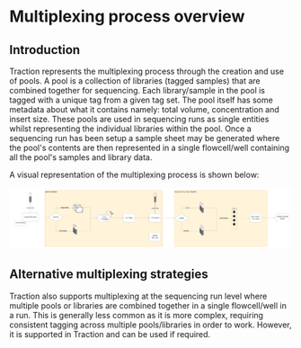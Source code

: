# Multiplexing process overview

## Introduction
Traction represents the multiplexing process through the creation and use of pools. A pool is a collection of libraries (tagged samples) that are combined together for sequencing. Each library/sample in the pool is tagged with a unique tag from a given tag set. The pool itself has some metadata about what it contains namely: total volume, concentration and insert size. These pools are used in sequencing runs as single entities whilst representing the individual libraries within the pool. Once a sequencing run has been setup a sample sheet may be generated where the pool's contents are then represented in a single flowcell/well containing all the pool's samples and library data.

A visual representation of the multiplexing process is shown below:

![process](img/multiplexing-process-map.png)

## Alternative multiplexing strategies
Traction also supports multiplexing at the sequencing run level where multiple pools or libraries are combined together in a single flowcell/well in a run. This is generally less common as it is more complex, requiring consistent tagging across multiple pools/libraries in order to work. However, it is supported in Traction and can be used if required.
